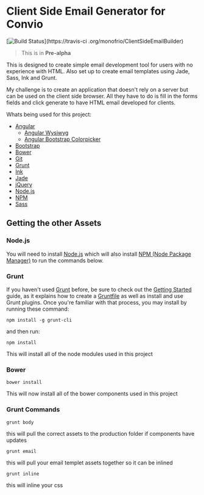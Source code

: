 # Client Side Email Generator for Convio

[![Build Status](https://travis-ci.org/monofrio/ClientSideEmailBuilder.svg?branch=Master)](https://travis-ci
.org/monofrio/ClientSideEmailBuilder)

> This is in **Pre-alpha**

This is designed to create simple email development tool for users with no experience with HTML.
Also set up to create email templates using Jade, Sass, Ink and Grunt.

My challenge is to create an application that doesn't rely on a server but can be used on the client side browser.
 All they have to do is fill in the forms fields and click generate to have HTML email developed for clients.

Whats being used for this project:
* [Angular](https://angularjs.org/)
    * [Angular Wysiwyg](https://github.com/TerryMooreII/angular-wysiwyg)
    * [Angular Bootstrap Colorpicker](https://github.com/buberdds/angular-bootstrap-colorpicker)
* [Bootstrap](http://getbootstrap.com/)
* [Bower](http://bower.io/)
* [Git](https://git-scm.com/)
* [Grunt](http://gruntjs.com/)
* [Ink](http://foundation.zurb.com/emails.html)
* [Jade](http://jade-lang.com/)
* [jQuery](http://jquery.com/)
* [Node.js](https://nodejs.org/en/)
* [NPM](https://www.npmjs.com/)
* [Sass](http://sass-lang.com/)


## Getting the other Assets

### Node.js

You will need to install [Node.js](https://nodejs.org/en/) which will also install [NPM (Node Package Manager)](https://www.npmjs.com/) to run the commands below.

### Grunt

If you haven't used [Grunt](http://gruntjs.com/) before, be sure to check out the [Getting Started](http://gruntjs.com/getting-started) guide, as it explains how to create a [Gruntfile](http://gruntjs.com/sample-gruntfile) as well as install and use Grunt plugins. Once you're familiar with that process, you may install by running these command:

```shell
npm install -g grunt-cli
```
and then run:

```shell
npm install
```

This will install all of the node modules used in this project

### Bower

```shell
bower install
```

This will now install all of the bower components used in this project

### Grunt Commands

```shell
grunt body
```

this will pull the correct assets to the production folder if components have updates

```shell
grunt email
```
this will pull your email templet assets together so it can be inlined

```shell
grunt inline
```

this will inline your css 